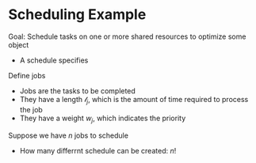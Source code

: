 # Scheduling Example
Goal: Schedule tasks on one or more shared resources to optimize some object
- A schedule specifies 

Define jobs
- Jobs are the tasks to be completed
- They have a length $\mathscr{l}_{j}$, which is the amount of time required to process the job
- They have a weight $w_{j}$, which indicates the priority

Suppose we have $n$ jobs to schedule
- How many differrnt schedule can be created: $n!$

